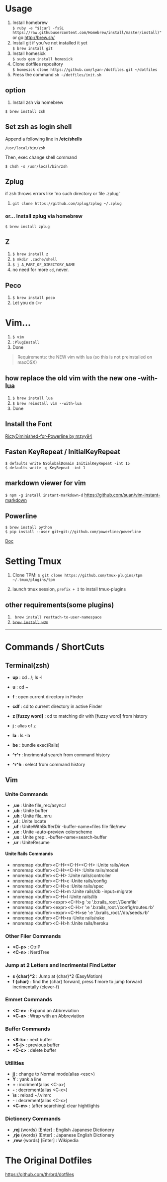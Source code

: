 # Usage

1. Install homebrew  
```$ ruby -e "$(curl -fsSL https://raw.githubusercontent.com/Homebrew/install/master/install)" ```  
or go http://brew.sh/
1. Install git if you've not installed it yet  
```$ brew install git ```
1. Install homesick  
```$ sudo gem install homesick ```
1. Clone dotfiles repository  
```$ homesick clone https://github.com/lyan-/dotfiles.git ~/dotfiles ```
1. Press the command ``` sh ~/dotfiles/init.sh ```

## option

1. Install zsh via homebrew
```
$ brew install zsh
```

## Set zsh as login shell

Append a following line in **/etc/shells**
```
/usr/local/bin/zsh
```

Then, exec change shell command
```
$ chsh -s /usr/local/bin/zsh
```

## Zplug

if zsh throws errors like 'no such directory or file .zplug'

1. ```git clone https://github.com/zplug/zplug ~/.zplug```

### or... Install zplug via homebrew
```
$ brew install zplug
```

## Z

1. ```$ brew install z```
1. ```$ mkdir .cache/shell```
1. ```$ j A_PART_OF_DIRECTORY_NAME```
1. no need for more ```cd```, never.

## Peco 

1. ```$ brew install peco```
2. Let you do ```C+r```

# Vim...

1. ``` $ vim ```
2. ``` :PlugInstall ```
3. Done

>Requirements: the NEW vim with lua (so this is not preinstalled on macOSX)

## how replace the old vim with the new one -with-lua
1. ```$ brew install lua ```
2. ```$ brew reinstall vim --with-lua ```
3. Done

## Install the Font
[RictyDiminished-for-Powerline by mzyy94](https://github.com/mzyy94/RictyDiminished-for-Powerline)

## Fasten KeyRepeat / InitialKeyRepeat

```
$ defaults write NSGlobalDomain InitialKeyRepeat -int 15
$ defaults write -g KeyRepeat -int 1
```

## markdown viewer for vim
```$ npm -g install instant-markdown-d```
https://github.com/suan/vim-instant-markdown

## Powerline
```
$ brew install python
$ pip install --user git+git://github.com/powerline/powerline
```
[Doc](http://powerline.readthedocs.io/en/master/installation.html)

# Setting Tmux

1. Clone TPM: ```$ git clone https://github.com/tmux-plugins/tpm ~/.tmux/plugins/tpm```

2. launch tmux session, `prefix + I` to install tmux-plugins

## other requirements(some plugins)
1. ``` brew install reattach-to-user-namespace```
1. ~~``` brew install w3m ```~~

---

# Commands / ShortCuts

## Terminal(zsh)

- **up** : cd ../; ls -l
- **u** : cd ~
- **f** : open current directory in Finder
- **cdf** : cd to current directory in active Finder
- **z [fuzzy word]** : cd to matching dir with [fuzzy word] from history
- **j** : alias of z
- **la** : ls -la
- **be** : bundle exec(Rails)

- **^r^r** : Incrimental search from command history
- **^r^h** : select from command history

## Vim

### Unite Commands

- **,ue** : Unite file_rec/async:!
- **,ub** : Unite buffer
- **,uh** : Unite file_mru
- **,ul** : Unite locate
- **,uf** : UniteWithBufferDir -buffer-name=files file file/new
- **,uc** : Unite -auto-preview colorscheme
- **,us** : Unite grep:. -buffer-name=search-buffer
- **,ur** : UniteResume

#### Unite Rails Commands
- nnoremap \<buffer>\<C-H>\<C-H>\<C-H>  :<C-U>Unite rails/view<CR>
- nnoremap \<buffer>\<C-H>\<C-H>       :<C-U>Unite rails/model<CR>
- nnoremap \<buffer>\<C-H>            :<C-U>Unite rails/controller<CR>
- nnoremap \<buffer>\<C-H>c           :<C-U>Unite rails/config<CR>
- nnoremap \<buffer>\<C-H>s           :<C-U>Unite rails/spec<CR>
- nnoremap \<buffer>\<C-H>m           :<C-U>Unite rails/db -input=migrate<CR>
- nnoremap \<buffer>\<C-H>l           :<C-U>Unite rails/lib<CR>
- nnoremap \<buffer>\<expr>\<C-H>g     ':e '.b:rails_root.'/Gemfile<CR>'
- nnoremap \<buffer>\<expr>\<C-H>r     ':e '.b:rails_root.'/config/routes.rb<CR>'
- nnoremap \<buffer>\<expr>\<C-H>se    ':e '.b:rails_root.'/db/seeds.rb<CR>'
- nnoremap \<buffer>\<C-H>ra          :<C-U>Unite rails/rake<CR>
- nnoremap \<buffer>\<C-H>h           :<C-U>Unite rails/heroku<CR>

### Other Filer Commands

- **\<C-p>** : CtrlP 
- **\<C-n>** : NerdTree

### Jump at 2 Letters and Incrimental Find Letter

- **s {char}\*2** : Jump at {char}*2 (EasyMotion)
- **f {char}** : find the {char} forward, press **f** more to jump forward incrimentally (clever-f)

### Emmet Commands

- **\<C-e>** : Expand an Abbreviation
- **\<C-a>** : Wrap with an Abbreviation

### Buffer Commands

- **\<S-k>** : next buffer
- **\<S-j>** : previous buffer
- **\<C-c>** : delete buffer

### Utilities

- **jj** : change to Normal mode(alias \<esc>)
- **Y** : yank a line
- **+** : incriment(alias \<C-a>)
- **-** : decrement(alias \<C-x>)
- **\s** : reload ~/.vimrc
- **-** : decrement(alias \<C-x>)
- **\<C-m>** : [after searching] clear hightlights

### Dictionery Commands

- **,rej** {words} [Enter] : English Japanese Dictionery
- **,rje** {words} [Enter] : Japanese English Dictionery
- **,rew** {words} [Enter] : Wikipedia

# The Original Dotfiles
https://github.com/thrbrd/dotfiles
